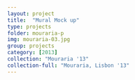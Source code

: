 ```yaml
---
layout: project
title:  "Mural Mock up"
type: projects
folder: mouraria-p
img: mouraria-03.jpg
group: projects
category: [2013]
collection: "Mouraria '13"
collection-full: "Mouraria, Lisbon '13" 
---
```



